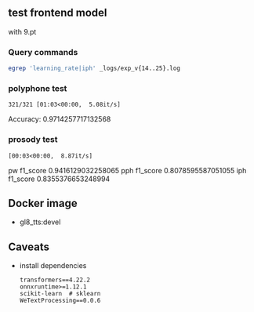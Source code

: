 ## test frontend model

with 9.pt


### Query commands

```sh
egrep 'learning_rate|iph' _logs/exp_v{14..25}.log
```

### polyphone test

`321/321 [01:03<00:00,  5.08it/s]`

Accuracy: 0.9714257717132568

### prosody test

`[00:03<00:00,  8.87it/s]`

pw f1_score 0.9416129032258065 pph f1_score 0.8078595587051055 iph f1_score 0.8355376653248994


## Docker image

* gl8_tts:devel

## Caveats

* install dependencies

    ```
    transformers==4.22.2
    onnxruntime>=1.12.1
    scikit-learn  # sklearn
    WeTextProcessing==0.0.6
    ```

